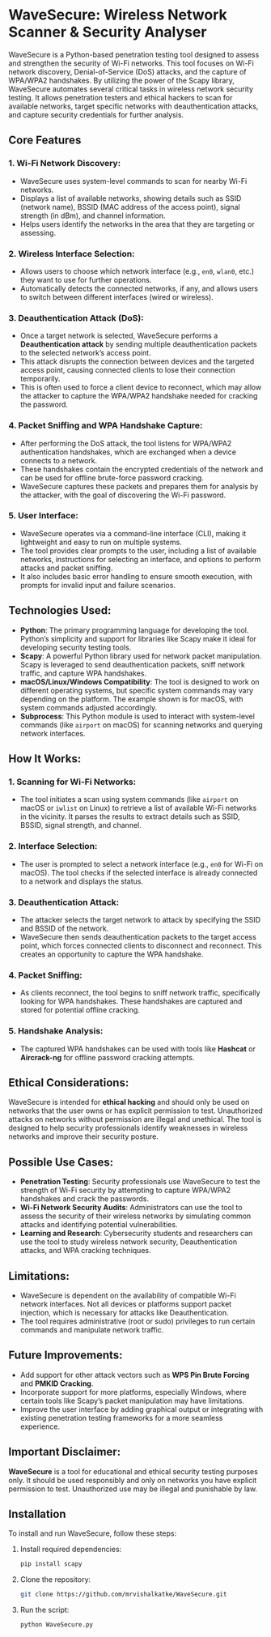 # WaveSecure: Wireless Network Scanner & Security Analyser

WaveSecure is a Python-based penetration testing tool designed to assess and strengthen the security of Wi-Fi networks. This tool focuses on Wi-Fi network discovery, Denial-of-Service (DoS) attacks, and the capture of WPA/WPA2 handshakes. By utilizing the power of the Scapy library, WaveSecure automates several critical tasks in wireless network security testing. It allows penetration testers and ethical hackers to scan for available networks, target specific networks with deauthentication attacks, and capture security credentials for further analysis.

## Core Features

### 1. Wi-Fi Network Discovery:
- WaveSecure uses system-level commands to scan for nearby Wi-Fi networks.
- Displays a list of available networks, showing details such as SSID (network name), BSSID (MAC address of the access point), signal strength (in dBm), and channel information.
- Helps users identify the networks in the area that they are targeting or assessing.

### 2. Wireless Interface Selection:
- Allows users to choose which network interface (e.g., `en0`, `wlan0`, etc.) they want to use for further operations.
- Automatically detects the connected networks, if any, and allows users to switch between different interfaces (wired or wireless).

### 3. Deauthentication Attack (DoS):
- Once a target network is selected, WaveSecure performs a **Deauthentication attack** by sending multiple deauthentication packets to the selected network’s access point.
- This attack disrupts the connection between devices and the targeted access point, causing connected clients to lose their connection temporarily.
- This is often used to force a client device to reconnect, which may allow the attacker to capture the WPA/WPA2 handshake needed for cracking the password.

### 4. Packet Sniffing and WPA Handshake Capture:
- After performing the DoS attack, the tool listens for WPA/WPA2 authentication handshakes, which are exchanged when a device connects to a network.
- These handshakes contain the encrypted credentials of the network and can be used for offline brute-force password cracking.
- WaveSecure captures these packets and prepares them for analysis by the attacker, with the goal of discovering the Wi-Fi password.

### 5. User Interface:
- WaveSecure operates via a command-line interface (CLI), making it lightweight and easy to run on multiple systems.
- The tool provides clear prompts to the user, including a list of available networks, instructions for selecting an interface, and options to perform attacks and packet sniffing.
- It also includes basic error handling to ensure smooth execution, with prompts for invalid input and failure scenarios.

## Technologies Used:

- **Python**: The primary programming language for developing the tool. Python’s simplicity and support for libraries like Scapy make it ideal for developing security testing tools.
- **Scapy**: A powerful Python library used for network packet manipulation. Scapy is leveraged to send deauthentication packets, sniff network traffic, and capture WPA handshakes.
- **macOS/Linux/Windows Compatibility**: The tool is designed to work on different operating systems, but specific system commands may vary depending on the platform. The example shown is for macOS, with system commands adjusted accordingly.
- **Subprocess**: This Python module is used to interact with system-level commands (like `airport` on macOS) for scanning networks and querying network interfaces.

## How It Works:

### 1. Scanning for Wi-Fi Networks: 
- The tool initiates a scan using system commands (like `airport` on macOS or `iwlist` on Linux) to retrieve a list of available Wi-Fi networks in the vicinity. It parses the results to extract details such as SSID, BSSID, signal strength, and channel.

### 2. Interface Selection:
- The user is prompted to select a network interface (e.g., `en0` for Wi-Fi on macOS). The tool checks if the selected interface is already connected to a network and displays the status.

### 3. Deauthentication Attack:
- The attacker selects the target network to attack by specifying the SSID and BSSID of the network. 
- WaveSecure then sends deauthentication packets to the target access point, which forces connected clients to disconnect and reconnect. This creates an opportunity to capture the WPA handshake.

### 4. Packet Sniffing:
- As clients reconnect, the tool begins to sniff network traffic, specifically looking for WPA handshakes. These handshakes are captured and stored for potential offline cracking.

### 5. Handshake Analysis:
- The captured WPA handshakes can be used with tools like **Hashcat** or **Aircrack-ng** for offline password cracking attempts.

## Ethical Considerations:
WaveSecure is intended for **ethical hacking** and should only be used on networks that the user owns or has explicit permission to test. Unauthorized attacks on networks without permission are illegal and unethical. The tool is designed to help security professionals identify weaknesses in wireless networks and improve their security posture.

## Possible Use Cases:

- **Penetration Testing**: Security professionals use WaveSecure to test the strength of Wi-Fi security by attempting to capture WPA/WPA2 handshakes and crack the passwords.
- **Wi-Fi Network Security Audits**: Administrators can use the tool to assess the security of their wireless networks by simulating common attacks and identifying potential vulnerabilities.
- **Learning and Research**: Cybersecurity students and researchers can use the tool to study wireless network security, Deauthentication attacks, and WPA cracking techniques.

## Limitations:
- WaveSecure is dependent on the availability of compatible Wi-Fi network interfaces. Not all devices or platforms support packet injection, which is necessary for attacks like Deauthentication.
- The tool requires administrative (root or sudo) privileges to run certain commands and manipulate network traffic.

## Future Improvements:
- Add support for other attack vectors such as **WPS Pin Brute Forcing** and **PMKID Cracking**.
- Incorporate support for more platforms, especially Windows, where certain tools like Scapy’s packet manipulation may have limitations.
- Improve the user interface by adding graphical output or integrating with existing penetration testing frameworks for a more seamless experience.

## Important Disclaimer:
**WaveSecure** is a tool for educational and ethical security testing purposes only. It should be used responsibly and only on networks you have explicit permission to test. Unauthorized use may be illegal and punishable by law.

## Installation

To install and run WaveSecure, follow these steps:

1. Install required dependencies:
   ```bash
   pip install scapy

2. Clone the repository:
   ```bash
   git clone https://github.com/mrvishalkatke/WaveSecure.git

3. Run the script:
   ```bash
   python WaveSecure.py

